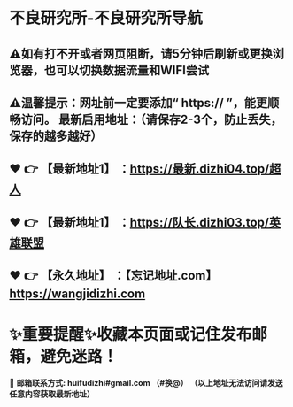 #  不良研究所-不良研究所导航

⚠如有打不开或者网页阻断，请5分钟后刷新或更换浏览器，也可以切换数据流量和WIFI尝试
------
⚠温馨提示：网址前一定要添加“ https:// ”，能更顺畅访问。
最新启用地址：（请保存2-3个，防止丢失，保存的越多越好）
------
:heart: :point_right: 【最新地址1】 ：https://最新.dizhi04.top/超人
------
:heart: :point_right: 【最新地址1】 ：https://队长.dizhi03.top/英雄联盟
------
:heart: :point_right: 【永久地址】 ：【忘记地址.com】https://wangjidizhi.com
------
# :sparkles:重要提醒:sparkles:收藏本页面或记住发布邮箱，避免迷路！
:e-mail: __邮箱联系方式: huifudizhi#gmail.com （#换@）
（以上地址无法访问请发送任意内容获取最新地址）__
